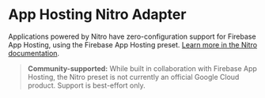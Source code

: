 # App Hosting Nitro Adapter


Applications powered by Nitro have zero-configuration support for Firebase App Hosting, using the Firebase App Hosting preset. [Learn more in the Nitro documentation](https://nitro.build/deploy/providers/firebase).

> **Community-supported:** While built in collaboration with Firebase App Hosting, the Nitro preset is not currently an official Google Cloud product. Support is best-effort only.